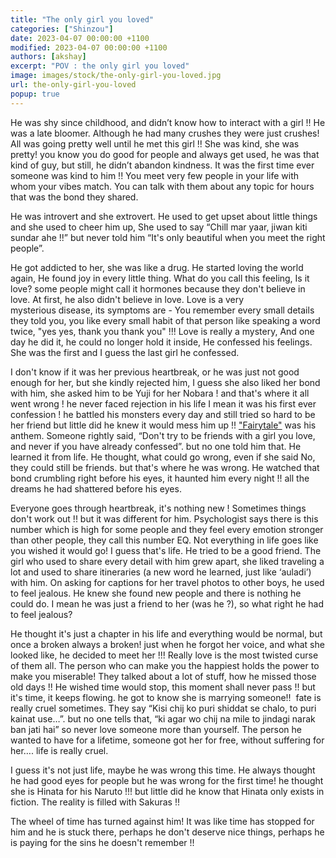 ```yaml
---
title: "The only girl you loved"
categories: ["Shinzou"]
date: 2023-04-07 00:00:00 +1100
modified: 2023-04-07 00:00:00 +1100
authors: [akshay]
excerpt: "POV : the only girl you loved"
image: images/stock/the-only-girl-you-loved.jpg
url: the-only-girl-you-loved
popup: true
---
```


He was shy since childhood, and didn’t know how to interact with a girl !! He was a late bloomer. Although he had many crushes they were just crushes! All was going pretty well until he met this girl !! She was kind, she was pretty! you know you do good for people and always get used, he was that kind of guy, but still, he didn’t abandon kindness. It was the first time ever someone was kind to him !! You meet very few people in your life with whom your vibes match. You can talk with them about any topic for hours that was the bond they shared.

He was introvert and she extrovert. He used to get upset about little things and she used to cheer him up, She used to say “Chill mar yaar, jiwan kiti sundar ahe !!” but never told him “It's only beautiful when you meet the right people”.

He got addicted to her, she was like a drug. He started loving the world again, He found joy in every little thing. What do you call this feeling, Is it love? some people might call it hormones because they don't believe in love. At first, he also didn't believe in love. Love is a very mysterious disease, its symptoms are - You remember every small details they told you, you like every small habit of that person like speaking a word twice, "yes yes, thank you thank you" !!! Love is really a mystery, And one day he did it, he could no longer hold it inside, He confessed his feelings. She was the first and I guess the last girl he confessed.

I don't know if it was her previous heartbreak, or he was just not good enough for her, but she kindly rejected him, I guess she also liked her bond with him, she asked him to be Yuji for her Nobara ! and that's where it all went wrong ! he never faced rejection in his life I mean it was his first ever confession ! he battled his monsters every day and still tried so hard to be her friend but little did he knew it would mess him up !! ["Fairytale"](https://open.spotify.com/album/6EWWmTEOXI58PL13vNk67S) was his anthem. Someone rightly said, “Don't try to be friends with a girl you love, and never if you have already confessed”. but no one told him that. He learned it from life. He thought, what could go wrong, even if she said No, they could still be friends. but that's where he was wrong. He watched that bond crumbling right before his eyes, it haunted him every night !! all the dreams he had shattered before his eyes.

Everyone goes through heartbreak, it's nothing new ! Sometimes things don't work out !! but it was different for him. Psychologist says there is this number which is high for some people and they feel every emotion stronger than other people, they call this number EQ. Not everything in life goes like you wished it would go! I guess that's life. He tried to be a good friend. The girl who used to share every detail with him grew apart, she liked traveling a lot and used to share itineraries (a new word he learned, just like ‘auladi’) with him. On asking for captions for her travel photos to other boys, he used to feel jealous. He knew she found new people and there is nothing he could do. I mean he was just a friend to her (was he ?), so what right he had to feel jealous?

He thought it's just a chapter in his life and everything would be normal, but once a broken always a broken! just when he forgot her voice, and what she looked like, he decided to meet her !!! Really love is the most twisted curse of them all. The person who can make you the happiest holds the power to make you miserable! They talked about a lot of stuff, how he missed those old days !! He wished time would stop, this moment shall never pass !! but it's time, it keeps flowing. he got to know she is marrying someone!!  fate is really cruel sometimes. They say “Kisi chij ko puri shiddat se chalo, to puri kainat use…”. but no one tells that, “ki agar wo chij na mile to jindagi narak ban jati hai” so never love someone more than yourself. The person he wanted to have for a lifetime, someone got her for free, without suffering for her…. life is really cruel.

I guess it's not just life, maybe he was wrong this time. He always thought he had good eyes for people but he was wrong for the first time! he thought she is Hinata for his Naruto !!! but little did he know that Hinata only exists in fiction. The reality is filled with Sakuras !!

The wheel of time has turned against him! It was like time has stopped for him and he is stuck there, perhaps he don't deserve nice things, perhaps he is paying for the sins he doesn't remember !!
